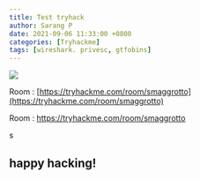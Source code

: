 ```yaml
---
title: Test tryhack
author: Sarang P
date: 2021-09-06 11:33:00 +0800
categories: [Tryhackme]
tags: [wireshark. privesc, gtfobins]
---
```


![](/asse/s)

Room : [https://tryhackme.com/room/smaggrotto](https://tryhackme.com/room/smaggrotto)

Room : https://tryhackme.com/room/smaggrotto

s


## happy hacking!
